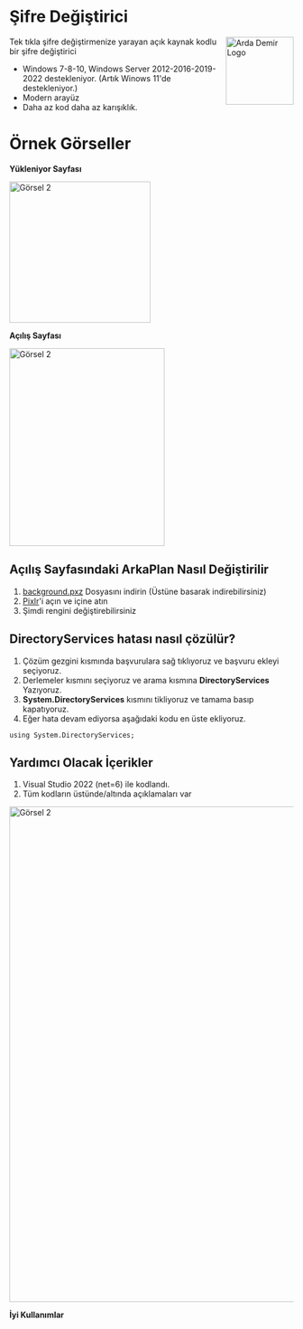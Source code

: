 # Şifre Değiştirici

<img src="http://cdn.ardademir.me/img/ads.jpg" align="right"
     alt="Arda Demir Logo" width="120" height="120">

Tek tıkla şifre değiştirmenize yarayan açık kaynak kodlu bir şifre değiştirici
* Windows 7-8-10, Windows Server 2012-2016-2019-2022 destekleniyor. (Artık Winows 11'de destekleniyor.)
* Modern arayüz
* Daha az kod daha az karışıklık.

# Örnek Görseller
**Yükleniyor Sayfası**
<p align="left">
  <img src="https://cdn.ardademir.me/img/pass_load%20(1).png" alt="Görsel 2" width="250" height="250">
</p>


**Açılış Sayfası**

<p align="left">
  <img src="https://cdn.ardademir.me/img/pass_load%20(2).png" alt="Görsel 2" width="275" height="350">
</p>

## Açılış Sayfasındaki ArkaPlan Nasıl Değiştirilir

1. [background.pxz](https://raw.githubusercontent.com/ArdaDDemir/password-changer-v2/main/Pixlr/background.pxz) Dosyasını indirin (Üstüne basarak indirebilirsiniz)
2. [Pixlr](https://pixlr.com/tr/e/)'i açın ve içine atın
3. Şimdi rengini değiştirebilirsiniz

## DirectoryServices hatası nasıl çözülür?

1. Çözüm gezgini kısmında başvurulara sağ tıklıyoruz ve başvuru ekleyi seçiyoruz.
2. Derlemeler kısmını seçiyoruz ve arama kısmına **DirectoryServices** Yazıyoruz.
3. **System.DirectoryServices** kısmını tikliyoruz ve tamama basıp kapatıyoruz.
4. Eğer hata devam ediyorsa aşağıdaki kodu en üste ekliyoruz.

```
using System.DirectoryServices;
```

## Yardımcı Olacak İçerikler

1. Visual Studio 2022 (net=6) ile kodlandı.
2. Tüm kodların üstünde/altında açıklamaları var
  <img src="https://cdn.ardademir.me/img/passload_31.png" alt="Görsel 2" width="839" height="877">



**İyi Kullanımlar**

